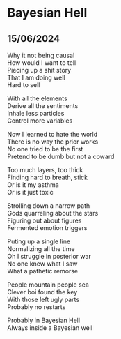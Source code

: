 # Bayesian Hell

## 15/06/2024

Why it not being causal  
How would I want to tell  
Piecing up a shit story  
That I am doing well  
Hard to sell  

With all the elements  
Derive all the sentiments  
Inhale less particles  
Control more variables  

Now I learned to hate the world  
There is no way the prior works  
No one tried to be the first  
Pretend to be dumb but not a coward  

Too much layers, too thick  
Finding hard to breath, stick  
Or is it my asthma  
Or is it just toxic  

Strolling down a narrow path  
Gods quarreling about the stars  
Figuring out about figures  
Fermented emotion triggers  

Puting up a single line  
Normalizing all the time  
Oh I struggle in posterior war  
No one knew what I saw  
What a pathetic remorse  

People mountain people sea  
Clever boi found the key  
With those left ugly parts  
Probably no restarts   

Probably in Bayesian Hell  
Always inside a Bayesian well  

